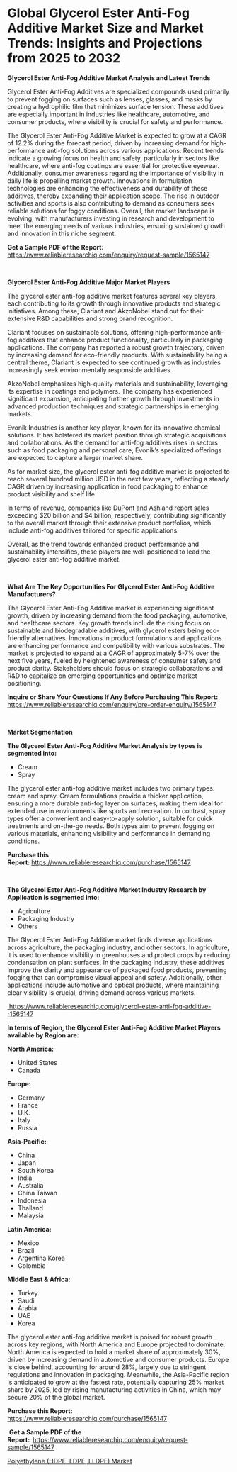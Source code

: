 <p><h1>Global Glycerol Ester Anti-Fog Additive Market Size and Market Trends: Insights and Projections from 2025 to 2032</h1></p><p><strong>Glycerol Ester Anti-Fog Additive Market Analysis and Latest Trends</strong></p>
<p><p>Glycerol Ester Anti-Fog Additives are specialized compounds used primarily to prevent fogging on surfaces such as lenses, glasses, and masks by creating a hydrophilic film that minimizes surface tension. These additives are especially important in industries like healthcare, automotive, and consumer products, where visibility is crucial for safety and performance.</p><p>The Glycerol Ester Anti-Fog Additive Market is expected to grow at a CAGR of 12.2% during the forecast period, driven by increasing demand for high-performance anti-fog solutions across various applications. Recent trends indicate a growing focus on health and safety, particularly in sectors like healthcare, where anti-fog coatings are essential for protective eyewear. Additionally, consumer awareness regarding the importance of visibility in daily life is propelling market growth. Innovations in formulation technologies are enhancing the effectiveness and durability of these additives, thereby expanding their application scope. The rise in outdoor activities and sports is also contributing to demand as consumers seek reliable solutions for foggy conditions. Overall, the market landscape is evolving, with manufacturers investing in research and development to meet the emerging needs of various industries, ensuring sustained growth and innovation in this niche segment.</p></p>
<p><strong>Get a Sample PDF of the Report:&nbsp;</strong> <a href="https://www.reliableresearchiq.com/enquiry/request-sample/1565147?utm_campaign=3055&utm_medium=2&utm_source=Github&utm_content=ia&utm_term=02042025&utm_id=glycerol-ester-anti-fog-additive">https://www.reliableresearchiq.com/enquiry/request-sample/1565147</a></p>
<p>&nbsp;</p>
<p><strong>Glycerol Ester Anti-Fog Additive Major Market Players</strong></p>
<p><p>The glycerol ester anti-fog additive market features several key players, each contributing to its growth through innovative products and strategic initiatives. Among these, Clariant and AkzoNobel stand out for their extensive R&D capabilities and strong brand recognition.</p><p>Clariant focuses on sustainable solutions, offering high-performance anti-fog additives that enhance product functionality, particularly in packaging applications. The company has reported a robust growth trajectory, driven by increasing demand for eco-friendly products. With sustainability being a central theme, Clariant is expected to see continued growth as industries increasingly seek environmentally responsible additives.</p><p>AkzoNobel emphasizes high-quality materials and sustainability, leveraging its expertise in coatings and polymers. The company has experienced significant expansion, anticipating further growth through investments in advanced production techniques and strategic partnerships in emerging markets.</p><p>Evonik Industries is another key player, known for its innovative chemical solutions. It has bolstered its market position through strategic acquisitions and collaborations. As the demand for anti-fog additives rises in sectors such as food packaging and personal care, Evonik’s specialized offerings are expected to capture a larger market share.</p><p>As for market size, the glycerol ester anti-fog additive market is projected to reach several hundred million USD in the next few years, reflecting a steady CAGR driven by increasing application in food packaging to enhance product visibility and shelf life.</p><p>In terms of revenue, companies like DuPont and Ashland report sales exceeding $20 billion and $4 billion, respectively, contributing significantly to the overall market through their extensive product portfolios, which include anti-fog additives tailored for specific applications.</p><p>Overall, as the trend towards enhanced product performance and sustainability intensifies, these players are well-positioned to lead the glycerol ester anti-fog additive market.</p></p>
<p>&nbsp;</p>
<p><strong>What Are The Key Opportunities For Glycerol Ester Anti-Fog Additive Manufacturers?</strong></p>
<p><p>The Glycerol Ester Anti-Fog Additive market is experiencing significant growth, driven by increasing demand from the food packaging, automotive, and healthcare sectors. Key growth trends include the rising focus on sustainable and biodegradable additives, with glycerol esters being eco-friendly alternatives. Innovations in product formulations and applications are enhancing performance and compatibility with various substrates. The market is projected to expand at a CAGR of approximately 5-7% over the next five years, fueled by heightened awareness of consumer safety and product clarity. Stakeholders should focus on strategic collaborations and R&D to capitalize on emerging opportunities and optimize market positioning.</p></p>
<p><strong>Inquire or Share Your Questions If Any Before Purchasing This Report:</strong> <a href="https://www.reliableresearchiq.com/enquiry/pre-order-enquiry/1565147?utm_campaign=3055&utm_medium=2&utm_source=Github&utm_content=ia&utm_term=02042025&utm_id=glycerol-ester-anti-fog-additive">https://www.reliableresearchiq.com/enquiry/pre-order-enquiry/1565147</a></p>
<p>&nbsp;</p>
<p><strong>Market Segmentation</strong></p>
<p><strong>The Glycerol Ester Anti-Fog Additive Market Analysis by types is segmented into:</strong></p>
<p><ul><li>Cream</li><li>Spray</li></ul></p>
<p><p>The glycerol ester anti-fog additive market includes two primary types: cream and spray. Cream formulations provide a thicker application, ensuring a more durable anti-fog layer on surfaces, making them ideal for extended use in environments like sports and recreation. In contrast, spray types offer a convenient and easy-to-apply solution, suitable for quick treatments and on-the-go needs. Both types aim to prevent fogging on various materials, enhancing visibility and performance in demanding conditions.</p></p>
<p><strong>Purchase this Report:&nbsp;</strong><a href="https://www.reliableresearchiq.com/purchase/1565147?utm_campaign=3055&utm_medium=2&utm_source=Github&utm_content=ia&utm_term=02042025&utm_id=glycerol-ester-anti-fog-additive">https://www.reliableresearchiq.com/purchase/1565147</a></p>
<p>&nbsp;</p>
<p><strong>The Glycerol Ester Anti-Fog Additive Market Industry Research by Application is segmented into:</strong></p>
<p><ul><li>Agriculture</li><li>Packaging Industry</li><li>Others</li></ul></p>
<p><p>The Glycerol Ester Anti-Fog Additive market finds diverse applications across agriculture, the packaging industry, and other sectors. In agriculture, it is used to enhance visibility in greenhouses and protect crops by reducing condensation on plant surfaces. In the packaging industry, these additives improve the clarity and appearance of packaged food products, preventing fogging that can compromise visual appeal and safety. Additionally, other applications include automotive and optical products, where maintaining clear visibility is crucial, driving demand across various markets.</p></p>
<p><a href="https://www.reliableresearchiq.com/glycerol-ester-anti-fog-additive-r1565147?utm_campaign=3055&utm_medium=2&utm_source=Github&utm_content=ia&utm_term=02042025&utm_id=glycerol-ester-anti-fog-additive">&nbsp;https://www.reliableresearchiq.com/glycerol-ester-anti-fog-additive-r1565147</a></p>
<p><strong>In terms of Region, the Glycerol Ester Anti-Fog Additive Market Players available by Region are:</strong></p>
<p>
    <p> <strong> North America: </strong>
        <ul>
            <li>United States</li>
            <li>Canada</li>
        </ul>
        </p> 
    <p> <strong> Europe: </strong>
        <ul>
            <li>Germany</li>
            <li>France</li>
            <li>U.K.</li>
            <li>Italy</li>
            <li>Russia</li>
        </ul>
        </p> 
    <p> <strong> Asia-Pacific: </strong>
        <ul>
            <li>China</li>
            <li>Japan</li>
            <li>South Korea</li>
            <li>India</li>
            <li>Australia</li>
            <li>China Taiwan</li>
            <li>Indonesia</li>
            <li>Thailand</li>
            <li>Malaysia</li>
        </ul>
        </p> 
    <p> <strong> Latin America: </strong>
        <ul>
            <li>Mexico</li>
            <li>Brazil</li>
            <li>Argentina Korea</li>
            <li>Colombia</li>
        </ul>
        </p> 
    <p> <strong> Middle East & Africa: </strong>
        <ul>
            <li>Turkey</li>
            <li>Saudi</li>
            <li>Arabia</li>
            <li>UAE</li>
            <li>Korea</li>
        </ul>
    </p>
    </p>
<p><p>The glycerol ester anti-fog additive market is poised for robust growth across key regions, with North America and Europe projected to dominate. North America is expected to hold a market share of approximately 30%, driven by increasing demand in automotive and consumer products. Europe is close behind, accounting for around 28%, largely due to stringent regulations and innovation in packaging. Meanwhile, the Asia-Pacific region is anticipated to grow at the fastest rate, potentially capturing 25% market share by 2025, led by rising manufacturing activities in China, which may secure 20% of the global market.</p></p>
<p><strong>Purchase this Report: </strong><a href="https://www.reliableresearchiq.com/purchase/1565147?utm_campaign=3055&utm_medium=2&utm_source=Github&utm_content=ia&utm_term=02042025&utm_id=glycerol-ester-anti-fog-additive">https://www.reliableresearchiq.com/purchase/1565147</a></p>
<p>&nbsp;<strong>Get a Sample PDF of the Report:&nbsp;&nbsp;</strong><a href="https://www.reliableresearchiq.com/enquiry/request-sample/1565147?utm_campaign=3055&utm_medium=2&utm_source=Github&utm_content=ia&utm_term=02042025&utm_id=glycerol-ester-anti-fog-additive">https://www.reliableresearchiq.com/enquiry/request-sample/1565147</a></p>
<p><strong></strong></p>
<p><p><a href="https://github.com/rosalinebhakta48/Market-Research-Report-List-1/blob/main/polyethylene-hdpe-ldpe-lldpe-market.md?utm_campaign=3055&utm_medium=2&utm_source=Github&utm_content=ia&utm_term=02042025&utm_id=glycerol-ester-anti-fog-additive">Polyethylene (HDPE, LDPE, LLDPE) Market</a></p></p>